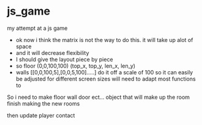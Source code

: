 # js_game
my attempt at a js game
- ok now i think the matrix is not the way to do this. it will take up alot of space 
- and it will decrease flexibility
- I should give the layout piece by piece
- so floor (0,0,100,100) (top_x, top_y, len_x, len_y)
- walls [[0,0,100,5],[0,0,5,100].....]
do it off a scale of 100 so it can easily be adjusted for different screen sizes
will need to adapt most functions to 

So i need to make floor wall door ect... object that will make up the room
finish making the new rooms

then update player contact 

